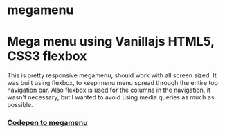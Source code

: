 # megamenu
<h1>Mega menu using Vanillajs HTML5, CSS3 flexbox</h1>
<p>
This is pretty responsive megamenu, should work with all screen sized.
It was built using flexbox, to keep menu menu spread through the entire top navigation bar.
Also flexbox is used for the columns in the navigation, it wasn't necessary, but I wanted to
avoid using media queries as much as possible.
</p>
<a href="http://codepen.io/mksolemn/pen/yedVEK"><h3>Codepen to megamenu</h3></a>

